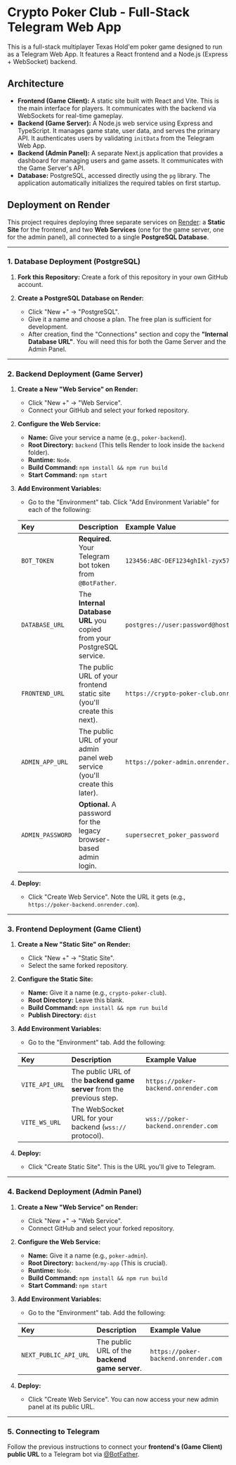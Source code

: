 # Crypto Poker Club - Full-Stack Telegram Web App

This is a full-stack multiplayer Texas Hold'em poker game designed to run as a Telegram Web App. It features a React frontend and a Node.js (Express + WebSocket) backend.

## Architecture

-   **Frontend (Game Client):** A static site built with React and Vite. This is the main interface for players. It communicates with the backend via WebSockets for real-time gameplay.
-   **Backend (Game Server):** A Node.js web service using Express and TypeScript. It manages game state, user data, and serves the primary API. It authenticates users by validating `initData` from the Telegram Web App.
-   **Backend (Admin Panel):** A separate Next.js application that provides a dashboard for managing users and game assets. It communicates with the Game Server's API.
-   **Database:** PostgreSQL, accessed directly using the `pg` library. The application automatically initializes the required tables on first startup.

## Deployment on Render

This project requires deploying three separate services on [Render](https://render.com/): a **Static Site** for the frontend, and two **Web Services** (one for the game server, one for the admin panel), all connected to a single **PostgreSQL Database**.

---

### 1. Database Deployment (PostgreSQL)

1.  **Fork this Repository:**
    Create a fork of this repository in your own GitHub account.

2.  **Create a PostgreSQL Database on Render:**
    *   Click "New +" -> "PostgreSQL".
    *   Give it a name and choose a plan. The free plan is sufficient for development.
    *   After creation, find the "Connections" section and copy the **"Internal Database URL"**. You will need this for both the Game Server and the Admin Panel.

---

### 2. Backend Deployment (Game Server)

1.  **Create a New "Web Service" on Render:**
    *   Click "New +" -> "Web Service".
    *   Connect your GitHub and select your forked repository.

2.  **Configure the Web Service:**
    *   **Name:** Give your service a name (e.g., `poker-backend`).
    *   **Root Directory:** `backend` (This tells Render to look inside the `backend` folder).
    *   **Runtime:** `Node`.
    *   **Build Command:** `npm install && npm run build`
    *   **Start Command:** `npm start`

3.  **Add Environment Variables:**
    *   Go to the "Environment" tab. Click "Add Environment Variable" for each of the following:

    | Key             | Description                                                                     | Example Value                                  |
    | :-------------- | :------------------------------------------------------------------------------ | :--------------------------------------------- |
    | `BOT_TOKEN`     | **Required.** Your Telegram bot token from `@BotFather`.                        | `123456:ABC-DEF1234ghIkl-zyx57W2v1u123ew11`     |
    | `DATABASE_URL`  | The **Internal Database URL** you copied from your PostgreSQL service.          | `postgres://user:password@host:port/database`  |
    | `FRONTEND_URL`  | The public URL of your frontend static site (you'll create this next).          | `https://crypto-poker-club.onrender.com`       |
    | `ADMIN_APP_URL` | The public URL of your admin panel web service (you'll create this later).      | `https://poker-admin.onrender.com`             |
    | `ADMIN_PASSWORD`| **Optional.** A password for the legacy browser-based admin login.              | `supersecret_poker_password`                   |
    
4.  **Deploy:**
    *   Click "Create Web Service". Note the URL it gets (e.g., `https://poker-backend.onrender.com`).

---

### 3. Frontend Deployment (Game Client)

1.  **Create a New "Static Site" on Render:**
    *   Click "New +" -> "Static Site".
    *   Select the same forked repository.

2.  **Configure the Static Site:**
    *   **Name:** Give it a name (e.g., `crypto-poker-club`).
    *   **Root Directory:** Leave this blank.
    *   **Build Command:** `npm install && npm run build`
    *   **Publish Directory:** `dist`

3.  **Add Environment Variables:**
    *   Go to the "Environment" tab. Add the following:

    | Key            | Description                                                            | Example Value                                |
    | :------------- | :--------------------------------------------------------------------- | :------------------------------------------- |
    | `VITE_API_URL` | The public URL of the **backend game server** from the previous step.  | `https://poker-backend.onrender.com`         |
    | `VITE_WS_URL`  | The WebSocket URL for your backend (`wss://` protocol).                | `wss://poker-backend.onrender.com`           |

4.  **Deploy:**
    *   Click "Create Static Site". This is the URL you'll give to Telegram.

---

### 4. Backend Deployment (Admin Panel)

1.  **Create a New "Web Service" on Render:**
    *   Click "New +" -> "Web Service".
    *   Connect GitHub and select your forked repository.

2.  **Configure the Web Service:**
    *   **Name:** Give it a name (e.g., `poker-admin`).
    *   **Root Directory:** `backend/my-app` (This is crucial).
    *   **Runtime:** `Node`.
    *   **Build Command:** `npm install && npm run build`
    *   **Start Command:** `npm start`

3.  **Add Environment Variables:**
    *   Go to the "Environment" tab. Add the following:

    | Key                     | Description                                            | Example Value                        |
    | :---------------------- | :----------------------------------------------------- | :----------------------------------- |
    | `NEXT_PUBLIC_API_URL`   | The public URL of the **backend game server**.         | `https://poker-backend.onrender.com` |

4.  **Deploy:**
    *   Click "Create Web Service". You can now access your new admin panel at its public URL.

---

### 5. Connecting to Telegram

Follow the previous instructions to connect your **frontend's (Game Client) public URL** to a Telegram bot via [@BotFather](https://t.me/BotFather).